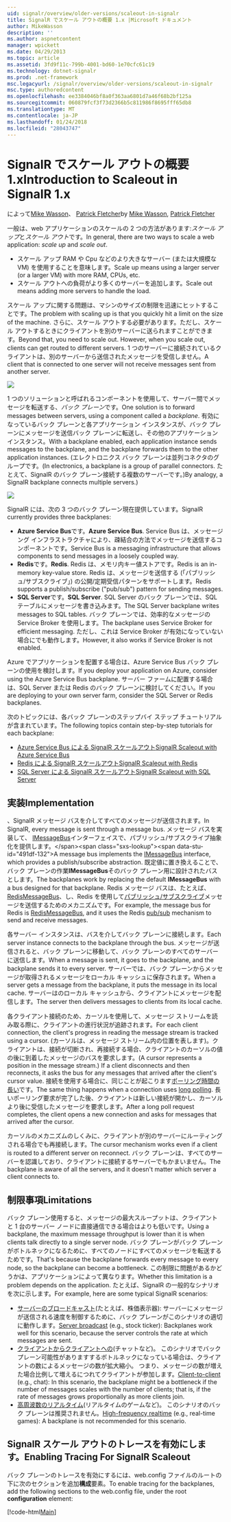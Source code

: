 ```yaml
---
uid: signalr/overview/older-versions/scaleout-in-signalr
title: SignalR でスケール アウトの概要 1.x |Microsoft ドキュメント
author: MikeWasson
description: ''
ms.author: aspnetcontent
manager: wpickett
ms.date: 04/29/2013
ms.topic: article
ms.assetid: 3fd9f11c-799b-4001-bd60-1e70cfc61c19
ms.technology: dotnet-signalr
ms.prod: .net-framework
msc.legacyurl: /signalr/overview/older-versions/scaleout-in-signalr
msc.type: authoredcontent
ms.openlocfilehash: ee3384046bf8a0f363aa6801d7a46f68b2bf125a
ms.sourcegitcommit: 060879fcf3f73d2366b5c811986f8695fff65db8
ms.translationtype: MT
ms.contentlocale: ja-JP
ms.lasthandoff: 01/24/2018
ms.locfileid: "28043747"
---
```

<a name="introduction-to-scaleout-in-signalr-1x"></a><span data-ttu-id="491df-102">SignalR でスケール アウトの概要 1.x</span><span class="sxs-lookup"><span data-stu-id="491df-102">Introduction to Scaleout in SignalR 1.x</span></span>
====================
<span data-ttu-id="491df-103">によって[Mike Wasson](https://github.com/MikeWasson)、 [Patrick Fletcher](https://github.com/pfletcher)</span><span class="sxs-lookup"><span data-stu-id="491df-103">by [Mike Wasson](https://github.com/MikeWasson), [Patrick Fletcher](https://github.com/pfletcher)</span></span>

<span data-ttu-id="491df-104">一般は、web アプリケーションのスケールの 2 つの方法があります:*スケール アップ*と*スケール アウト*です。</span><span class="sxs-lookup"><span data-stu-id="491df-104">In general, there are two ways to scale a web application: *scale up* and *scale out*.</span></span>

- <span data-ttu-id="491df-105">スケール アップ RAM や Cpu などのより大きなサーバー (または大規模な VM) を使用することを意味します。</span><span class="sxs-lookup"><span data-stu-id="491df-105">Scale up means using a larger server (or a larger VM) with more RAM, CPUs, etc.</span></span>
- <span data-ttu-id="491df-106">スケール アウトへの負荷がより多くのサーバーを追加します。</span><span class="sxs-lookup"><span data-stu-id="491df-106">Scale out means adding more servers to handle the load.</span></span>

<span data-ttu-id="491df-107">スケール アップに関する問題は、マシンのサイズの制限を迅速にヒットすることです。</span><span class="sxs-lookup"><span data-stu-id="491df-107">The problem with scaling up is that you quickly hit a limit on the size of the machine.</span></span> <span data-ttu-id="491df-108">さらに、スケール アウトする必要があります。ただし、スケール アウトするときにクライアントを別のサーバーに送られますことができます。</span><span class="sxs-lookup"><span data-stu-id="491df-108">Beyond that, you need to scale out. However, when you scale out, clients can get routed to different servers.</span></span> <span data-ttu-id="491df-109">1 つのサーバーに接続されているクライアントは、別のサーバーから送信されたメッセージを受信しません。</span><span class="sxs-lookup"><span data-stu-id="491df-109">A client that is connected to one server will not receive messages sent from another server.</span></span>

![](scaleout-in-signalr/_static/image1.png)

<span data-ttu-id="491df-110">1 つのソリューションと呼ばれるコンポーネントを使用して、サーバー間でメッセージを転送する、*バック プレーン*です。</span><span class="sxs-lookup"><span data-stu-id="491df-110">One solution is to forward messages between servers, using a component called a *backplane*.</span></span> <span data-ttu-id="491df-111">有効になっているバック プレーンと各アプリケーション インスタンスが、バック プレーンにメッセージを送信バック プレーンに転送し、その他のアプリケーション インスタンス。</span><span class="sxs-lookup"><span data-stu-id="491df-111">With a backplane enabled, each application instance sends messages to the backplane, and the backplane forwards them to the other application instances.</span></span> <span data-ttu-id="491df-112">(エレクトロニクス バック プレーンは並列コネクタのグループです。</span><span class="sxs-lookup"><span data-stu-id="491df-112">(In electronics, a backplane is a group of parallel connectors.</span></span> <span data-ttu-id="491df-113">たとえて、SignalR のバック プレーン接続する複数のサーバーです。)</span><span class="sxs-lookup"><span data-stu-id="491df-113">By analogy, a SignalR backplane connects multiple servers.)</span></span>

![](scaleout-in-signalr/_static/image2.png)

<span data-ttu-id="491df-114">SignalR には、次の 3 つのバック プレーン現在提供しています。</span><span class="sxs-lookup"><span data-stu-id="491df-114">SignalR currently provides three backplanes:</span></span>

- <span data-ttu-id="491df-115">**Azure Service Bus**です。</span><span class="sxs-lookup"><span data-stu-id="491df-115">**Azure Service Bus**.</span></span> <span data-ttu-id="491df-116">Service Bus は、メッセージング インフラストラクチャにより、疎結合の方法でメッセージを送信するコンポーネントです。</span><span class="sxs-lookup"><span data-stu-id="491df-116">Service Bus is a messaging infrastructure that allows components to send messages in a loosely coupled way.</span></span>
- <span data-ttu-id="491df-117">**Redis**です。</span><span class="sxs-lookup"><span data-stu-id="491df-117">**Redis**.</span></span> <span data-ttu-id="491df-118">Redis は、メモリ内キー値ストアです。</span><span class="sxs-lookup"><span data-stu-id="491df-118">Redis is an in-memory key-value store.</span></span> <span data-ttu-id="491df-119">Redis は、メッセージを送信する (「パブリッシュ/サブスクライブ」) の公開/定期受信パターンをサポートします。</span><span class="sxs-lookup"><span data-stu-id="491df-119">Redis supports a publish/subscribe ("pub/sub") pattern for sending messages.</span></span>
- <span data-ttu-id="491df-120">**SQL Server**です。</span><span class="sxs-lookup"><span data-stu-id="491df-120">**SQL Server**.</span></span> <span data-ttu-id="491df-121">SQL Server のバック プレーンでは、SQL テーブルにメッセージを書き込みます。</span><span class="sxs-lookup"><span data-stu-id="491df-121">The SQL Server backplane writes messages to SQL tables.</span></span> <span data-ttu-id="491df-122">バック プレーンでは、効率的なメッセージの Service Broker を使用します。</span><span class="sxs-lookup"><span data-stu-id="491df-122">The backplane uses Service Broker for efficient messaging.</span></span> <span data-ttu-id="491df-123">ただし、これは Service Broker が有効になっていない場合にでも動作します。</span><span class="sxs-lookup"><span data-stu-id="491df-123">However, it also works if Service Broker is not enabled.</span></span>

<span data-ttu-id="491df-124">Azure でアプリケーションを配置する場合は、Azure Service Bus バック プレーンの使用を検討します。</span><span class="sxs-lookup"><span data-stu-id="491df-124">If you deploy your application on Azure, consider using the Azure Service Bus backplane.</span></span> <span data-ttu-id="491df-125">サーバー ファームに配置する場合は、SQL Server または Redis のバック プレーンに検討してください。</span><span class="sxs-lookup"><span data-stu-id="491df-125">If you are deploying to your own server farm, consider the SQL Server or Redis backplanes.</span></span>

<span data-ttu-id="491df-126">次のトピックには、各バック プレーンのステップバイ ステップ チュートリアルが含まれています。</span><span class="sxs-lookup"><span data-stu-id="491df-126">The following topics contain step-by-step tutorials for each backplane:</span></span>

- [<span data-ttu-id="491df-127">Azure Service Bus による SignalR スケールアウト</span><span class="sxs-lookup"><span data-stu-id="491df-127">SignalR Scaleout with Azure Service Bus</span></span>](scaleout-with-windows-azure-service-bus.md)
- [<span data-ttu-id="491df-128">Redis による SignalR スケールアウト</span><span class="sxs-lookup"><span data-stu-id="491df-128">SignalR Scaleout with Redis</span></span>](scaleout-with-redis.md)
- [<span data-ttu-id="491df-129">SQL Server による SignalR スケールアウト</span><span class="sxs-lookup"><span data-stu-id="491df-129">SignalR Scaleout with SQL Server</span></span>](scaleout-with-sql-server.md)

## <a name="implementation"></a><span data-ttu-id="491df-130">実装</span><span class="sxs-lookup"><span data-stu-id="491df-130">Implementation</span></span>

<span data-ttu-id="491df-131">、SignalR メッセージ バスを介してすべてのメッセージが送信されます。</span><span class="sxs-lookup"><span data-stu-id="491df-131">In SignalR, every message is sent through a message bus.</span></span> <span data-ttu-id="491df-132">メッセージ バスを実装して、 [IMessageBus](https://msdn.microsoft.com/library/microsoft.aspnet.signalr.messaging.imessagebus(v=vs.100).aspx)インターフェイスで、パブリッシュ/サブスクライブ抽象化を提供します。</span><span class="sxs-lookup"><span data-stu-id="491df-132">A message bus implements the [IMessageBus](https://msdn.microsoft.com/library/microsoft.aspnet.signalr.messaging.imessagebus(v=vs.100).aspx) interface, which provides a publish/subscribe abstraction.</span></span> <span data-ttu-id="491df-133">既定値に置き換えることで、バック プレーンの作業**IMessageBus**そのバック プレーン用に設計されたバスとします。</span><span class="sxs-lookup"><span data-stu-id="491df-133">The backplanes work by replacing the default **IMessageBus** with a bus designed for that backplane.</span></span> <span data-ttu-id="491df-134">Redis メッセージ バスは、たとえば、 [RedisMessageBus](https://msdn.microsoft.com/library/microsoft.aspnet.signalr.redis.redismessagebus(v=vs.100).aspx)、し、Redis を使用して[パブリッシュ/サブスクライブ](http://redis.io/topics/pubsub)メッセージを送信するためのメカニズムです。</span><span class="sxs-lookup"><span data-stu-id="491df-134">For example, the message bus for Redis is [RedisMessageBus](https://msdn.microsoft.com/library/microsoft.aspnet.signalr.redis.redismessagebus(v=vs.100).aspx), and it uses the Redis [pub/sub](http://redis.io/topics/pubsub) mechanism to send and receive messages.</span></span>

<span data-ttu-id="491df-135">各サーバー インスタンスは、バスを介してバック プレーンに接続します。</span><span class="sxs-lookup"><span data-stu-id="491df-135">Each server instance connects to the backplane through the bus.</span></span> <span data-ttu-id="491df-136">メッセージが送信されると、バック プレーンに移動して、バック プレーンのすべてのサーバーに送信します。</span><span class="sxs-lookup"><span data-stu-id="491df-136">When a message is sent, it goes to the backplane, and the backplane sends it to every server.</span></span> <span data-ttu-id="491df-137">サーバーでは、バック プレーンからメッセージが取得されるメッセージをローカル キャッシュに保存されます。</span><span class="sxs-lookup"><span data-stu-id="491df-137">When a server gets a message from the backplane, it puts the message in its local cache.</span></span> <span data-ttu-id="491df-138">サーバーはのローカル キャッシュから、クライアントにメッセージを配信します。</span><span class="sxs-lookup"><span data-stu-id="491df-138">The server then delivers messages to clients from its local cache.</span></span>

<span data-ttu-id="491df-139">各クライアント接続のため、カーソルを使用して、メッセージ ストリームを読み取る際に、クライアントの進行状況が追跡されます。</span><span class="sxs-lookup"><span data-stu-id="491df-139">For each client connection, the client's progress in reading the message stream is tracked using a cursor.</span></span> <span data-ttu-id="491df-140">(カーソルは、メッセージ ストリーム内の位置を表します)。クライアントは、接続が切断され、再接続する場合、クライアントのカーソルの値の後に到着したメッセージのバスを要求します。</span><span class="sxs-lookup"><span data-stu-id="491df-140">(A cursor represents a position in the message stream.) If a client disconnects and then reconnects, it asks the bus for any messages that arrived after the client's cursor value.</span></span> <span data-ttu-id="491df-141">接続を使用する場合に、同じことが起こります[ポーリング時間の長い](../getting-started/introduction-to-signalr.md#transports)です。</span><span class="sxs-lookup"><span data-stu-id="491df-141">The same thing happens when a connection uses [long polling](../getting-started/introduction-to-signalr.md#transports).</span></span> <span data-ttu-id="491df-142">長いポーリング要求が完了した後、クライアントは新しい接続が開かし、カーソルより後に受信したメッセージを要求します。</span><span class="sxs-lookup"><span data-stu-id="491df-142">After a long poll request completes, the client opens a new connection and asks for messages that arrived after the cursor.</span></span>

<span data-ttu-id="491df-143">カーソルのメカニズムのしくみに、クライアントが別のサーバーにルーティングされる場合でも再接続します。</span><span class="sxs-lookup"><span data-stu-id="491df-143">The cursor mechanism works even if a client is routed to a different server on reconnect.</span></span> <span data-ttu-id="491df-144">バック プレーンは、すべてのサーバーを認識しており、クライアントに接続するサーバーでもかまいません。</span><span class="sxs-lookup"><span data-stu-id="491df-144">The backplane is aware of all the servers, and it doesn't matter which server a client connects to.</span></span>

## <a name="limitations"></a><span data-ttu-id="491df-145">制限事項</span><span class="sxs-lookup"><span data-stu-id="491df-145">Limitations</span></span>

<span data-ttu-id="491df-146">バック プレーン使用すると、メッセージの最大スループットは、クライアントと 1 台のサーバー ノードに直接通信できる場合はよりも低いです。</span><span class="sxs-lookup"><span data-stu-id="491df-146">Using a backplane, the maximum message throughput is lower than it is when clients talk directly to a single server node.</span></span> <span data-ttu-id="491df-147">バック プレーンがバック プレーンがボトルネックになるために、すべてのノードにすべてのメッセージを転送するためです。</span><span class="sxs-lookup"><span data-stu-id="491df-147">That's because the backplane forwards every message to every node, so the backplane can become a bottleneck.</span></span> <span data-ttu-id="491df-148">この制限に問題があるかどうかは、アプリケーションによって異なります。</span><span class="sxs-lookup"><span data-stu-id="491df-148">Whether this limitation is a problem depends on the application.</span></span> <span data-ttu-id="491df-149">たとえば、SignalR の一般的なシナリオを次に示します。</span><span class="sxs-lookup"><span data-stu-id="491df-149">For example, here are some typical SignalR scenarios:</span></span>

- <span data-ttu-id="491df-150">[サーバーのブロードキャスト](tutorial-server-broadcast-with-aspnet-signalr.md)(たとえば、株価表示器): サーバーにメッセージが送信される速度を制御するために、バック プレーンがこのシナリオの適切に動作します。</span><span class="sxs-lookup"><span data-stu-id="491df-150">[Server broadcast](tutorial-server-broadcast-with-aspnet-signalr.md) (e.g., stock ticker): Backplanes work well for this scenario, because the server controls the rate at which messages are sent.</span></span>
- <span data-ttu-id="491df-151">[クライアントからクライアントへの](tutorial-getting-started-with-signalr.md)(チャットなど)。 このシナリオでバック プレーン可能性がありますするボトルネックになっている場合は、クライアントの数によるメッセージの数が拡大縮小。 つまり、メッセージの数が増えた場合比例して増えるにつれてクライアントが参加します。</span><span class="sxs-lookup"><span data-stu-id="491df-151">[Client-to-client](tutorial-getting-started-with-signalr.md) (e.g., chat): In this scenario, the backplane might be a bottleneck if the number of messages scales with the number of clients; that is, if the rate of messages grows proportionally as more clients join.</span></span>
- <span data-ttu-id="491df-152">[高周波数のリアルタイム](tutorial-high-frequency-realtime-with-signalr.md)(リアルタイムのゲームなど)。 このシナリオのバック プレーンは推奨されません。</span><span class="sxs-lookup"><span data-stu-id="491df-152">[High-frequency realtime](tutorial-high-frequency-realtime-with-signalr.md) (e.g., real-time games): A backplane is not recommended for this scenario.</span></span>

## <a name="enabling-tracing-for-signalr-scaleout"></a><span data-ttu-id="491df-153">SignalR スケール アウトのトレースを有効にします。</span><span class="sxs-lookup"><span data-stu-id="491df-153">Enabling Tracing For SignalR Scaleout</span></span>

<span data-ttu-id="491df-154">バック プレーンのトレースを有効にするには、web.config ファイルのルートの下に次のセクションを追加**構成**要素。</span><span class="sxs-lookup"><span data-stu-id="491df-154">To enable tracing for the backplanes, add the following sections to the web.config file, under the root **configuration** element:</span></span>

[!code-html[Main](scaleout-in-signalr/samples/sample1.html)]
